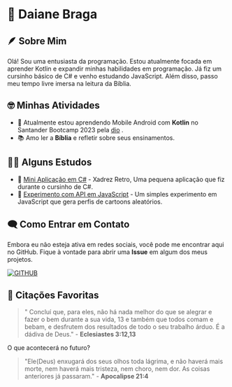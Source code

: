 # 👋 Daiane Braga

## 🪶 Sobre Mim

Olá! Sou uma entusiasta da programação. Estou atualmente focada em aprender Kotlin e expandir minhas habilidades em programação. Já fiz um cursinho básico de C# e venho estudando JavaScript. Além disso, passo meu tempo livre imersa na leitura da Bíblia.

## 🤓 Minhas Atividades

- 🌱 Atualmente estou aprendendo Mobile Android com **Kotlin** no Santander Bootcamp 2023 pela [dio](https://www.dio.me/) .
- 📚 Amo ler a **Bíblia** e refletir sobre seus ensinamentos.

## 👩‍💻 Alguns Estudos

- 📘 [Mini Aplicação em C#](https://github.com/Daianebs/Xadrez-no-console) - Xadrez Retro, Uma pequena aplicação que fiz durante o cursinho de C#.
- 📘 [Experimento com API em JavaScript](https://github.com/Daianebs/gerar-Perfis-Aleatorios) - Um simples experimento em JavaScript que gera perfis de cartoons aleatórios.

## 🗨️ Como Entrar em Contato

Embora eu não esteja ativa em redes sociais, você pode me encontrar aqui no GitHub. Fique à vontade para abrir uma **Issue** em algum dos meus projetos.

[![GITHUB](https://img.shields.io/badge/Github-ec6?style=for-the-badge&logo=github&logoColor=0F76A8)](https://github.com/Daianebs)

## 📖 Citações Favoritas

> " Concluí que, para eles, não há nada melhor do que se alegrar e fazer o bem durante a sua vida, 13 e também que todos comam e bebam, e desfrutem dos resultados de todo o seu trabalho árduo. É a dádiva de Deus." - **Eclesiastes 3:12,13**

O que acontecerá no futuro?

> "Ele(Deus) enxugará dos seus olhos toda lágrima, e não haverá mais morte, nem haverá mais tristeza, nem choro, nem dor. As coisas anteriores já passaram." - **Apocalipse 21:4**

